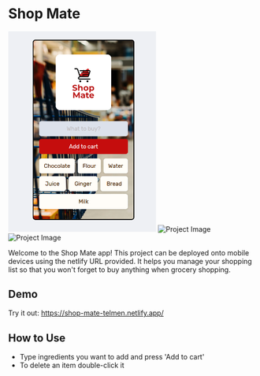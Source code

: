 # Shop Mate

<img src="Screenshot.png" alt="Project Image" width="300"/>
<img src="Screenshot_mobile.png" alt="Project Image" width="300"/>
<img src="Screenshot_mobile2.png" alt="Project Image" width="300"/>
 
Welcome to the Shop Mate app! This project can be deployed onto mobile devices using the netlify URL provided.
It helps you manage your shopping list so that you won't forget to buy anything when grocery shopping.

## Demo
Try it out: https://shop-mate-telmen.netlify.app/

## How to Use
- Type ingredients you want to add and press 'Add to cart'
- To delete an item double-click it
